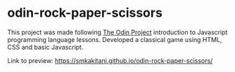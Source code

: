 # odin-rock-paper-scissors

This project was made following [The Odin Project](https://www.theodinproject.com/) introduction to Javascript programming language lessons. Developed a classical game using HTML, CSS and basic Javascript.


Link to preview: https://smkakitani.github.io/odin-rock-paper-scissors/